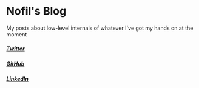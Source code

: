# Nofil's Blog

My posts about low-level internals of whatever I've got my hands on at the moment

##### [Twitter](https://twitter.com/nofilq) 
##### [GitHub](https://github.com/papadoxie) 
##### [LinkedIn](https://linkedin.com/in/nofil-qasim)

